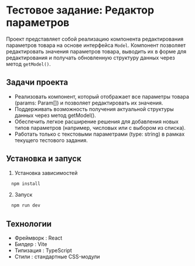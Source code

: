 # Тестовое задание: Редактор параметров

Проект представляет собой реализацию компонента редактирования параметров товара на основе интерфейса ```Model```. 
Компонент позволяет редактировать значения параметров товара, выводить их в форме для редактирования и получать обновленную структуру данных через метод ```getModel()```.

## Задачи проекта
- Реализовать компонент, который отображает все параметры товара (params: Param[]) и позволяет редактировать их значения.
- Поддерживать возможность получения актуальной структуры данных через метод getModel().
- Обеспечить легкое расширение решения для добавления новых типов параметров (например, числовых или с выбором из списка).
- Работать только с текстовыми параметрами (type: string) в рамках текущего тестового задания.
## Установка и запуск

1. Установка зависимостей

```bash
  npm install
```

2. Запуск

```bash
  npm run dev
```
## Технологии
- Фреймворк : React
- Билдер : Vite
- Типизация : TypeScript
- Стили : стандартные CSS-модули
